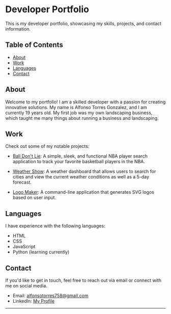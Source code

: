# Developer Portfolio



This is my developer portfolio, showcasing my skills, projects, and contact information.

## Table of Contents

- [About](#about)
- [Work](#work)
- [Languages](#languages)
- [Contact](#contact)

## About

Welcome to my portfolio! I am a skilled developer with a passion for creating innovative solutions. My name is Alfonso Torres Gonzalez, and I am currently 19 years old. My first job was my own landscaping business, which taught me many things about running a business and landscaping.

## Work

Check out some of my notable projects:

- [Ball Don't Lie](https://balldontlie-5b4e2d2e88fb.herokuapp.com/): A simple, sleek, and functional NBA player search application to track your favorite basketball players in the NBA.

- [Weather Show](https://af0nz0.github.io/fonzo-weather-show/): A weather dashboard that allows users to search for cities and view the current weather conditions as well as a 5-day forecast.

- [Logo Maker](https://github.com/Af0nz0/logo-maker): A command-line application that generates SVG logos based on user input.



## Languages

I have experience with the following languages:

- HTML
- CSS
- JavaScript
- Python (learning currently)

## Contact

If you'd like to get in touch, feel free to reach out via email or connect with me on social media.

- Email: alfonsotorres758@gmail.com
- LinkedIn: [My Profile](https://www.linkedin.com/in/alfonso-torres-gonzalez-51b0a2248/ )


---